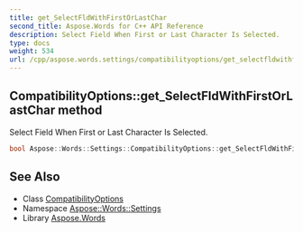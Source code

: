 ```yaml
---
title: get_SelectFldWithFirstOrLastChar
second_title: Aspose.Words for C++ API Reference
description: Select Field When First or Last Character Is Selected.
type: docs
weight: 534
url: /cpp/aspose.words.settings/compatibilityoptions/get_selectfldwithfirstorlastchar/
---
```

## CompatibilityOptions::get_SelectFldWithFirstOrLastChar method


Select Field When First or Last Character Is Selected.

```cpp
bool Aspose::Words::Settings::CompatibilityOptions::get_SelectFldWithFirstOrLastChar()
```

## See Also

* Class [CompatibilityOptions](../)
* Namespace [Aspose::Words::Settings](../../)
* Library [Aspose.Words](../../../)
